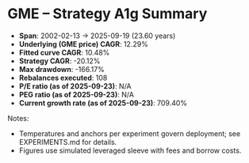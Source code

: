 # GME – Strategy A1g Summary

- **Span**: 2002-02-13 → 2025-09-19 (23.60 years)
- **Underlying (GME price) CAGR**: 12.29%
- **Fitted curve CAGR**: 10.48%
- **Strategy CAGR**: -20.12%
- **Max drawdown**: -166.17%
- **Rebalances executed**: 108
- **P/E ratio (as of 2025-09-23)**: N/A
- **PEG ratio (as of 2025-09-23)**: N/A
- **Current growth rate (as of 2025-09-23)**: 709.40%

Notes:

- Temperatures and anchors per experiment govern deployment; see EXPERIMENTS.md for details.
- Figures use simulated leveraged sleeve with fees and borrow costs.
